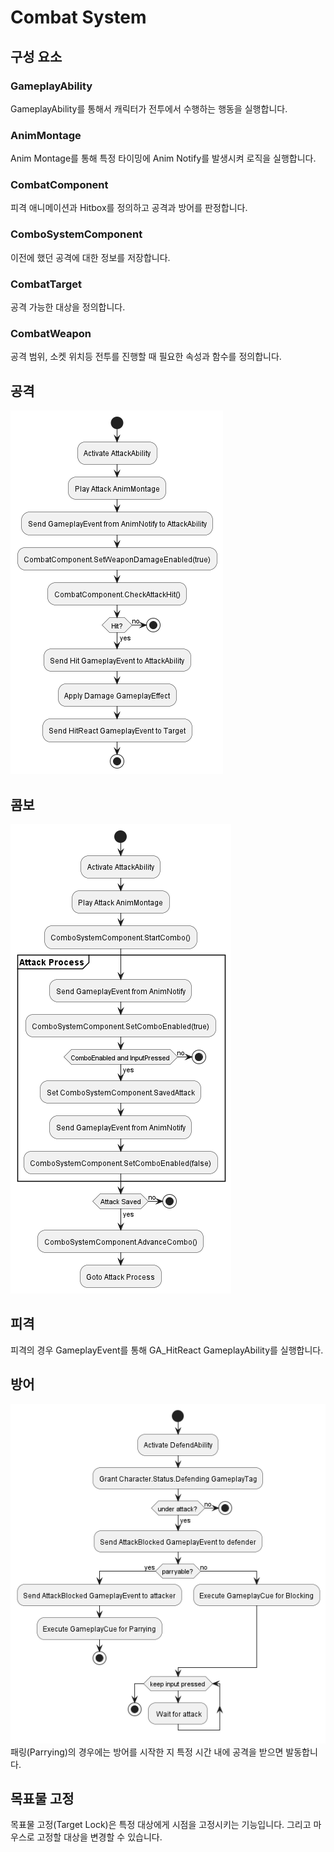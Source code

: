 # Combat System
## 구성 요소
### GameplayAbility
GameplayAbility를 통해서 캐릭터가 전투에서 수행하는 행동을 실행합니다.
### AnimMontage
Anim Montage를 통해 특정 타이밍에 Anim Notify를 발생시켜 로직을 실행합니다.
### CombatComponent
피격 애니메이션과 Hitbox를 정의하고 공격과 방어를 판정합니다.
### ComboSystemComponent
이전에 했던 공격에 대한 정보를 저장합니다.
### CombatTarget
공격 가능한 대상을 정의합니다.
### CombatWeapon
공격 범위, 소켓 위치등 전투를 진행할 때 필요한 속성과 함수를 정의합니다.
## 공격
![attack process](https://github.com/chahoseong/unreal-engine-action-rpg-portfolio/blob/main/Docs/Combat/Attack.png?raw=true)
## 콤보
![combo process](https://github.com/chahoseong/unreal-engine-action-rpg-portfolio/blob/main/Docs/Combat/Combo.png?raw=true)
## 피격
피격의 경우 GameplayEvent를 통해 GA_HitReact GameplayAbility를 실행합니다.
## 방어
![blocking process](https://github.com/chahoseong/unreal-engine-action-rpg-portfolio/blob/main/Docs/Combat/Block.png?raw=true)
패링(Parrying)의 경우에는 방어를 시작한 지 특정 시간 내에 공격을 받으면 발동합니다.
## 목표물 고정
목표물 고정(Target Lock)은 특정 대상에게 시점을 고정시키는 기능입니다. 그리고 마우스로
고정할 대상을 변경할 수 있습니다.
